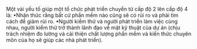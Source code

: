 Một vài yếu tố giúp một tổ chức phát triển chuyển từ cấp độ 2 lên cấp độ 4 là: 
•Nhận thức rằng bất cứ phần mềm nào cũng sẽ có rủi ro và phải tìm cách để giảm rủi ro.
•Người kiểm thử và người phát triển làm việc cùng nhau, người kiểm thử trở thành lãnh đạo về mặt kỹ thuật của dự án (chịu trách nhiệm đo lường và cải thiện chất lượng phần mềm và kiến thức chuyên môn của họ sẽ giúp các nhà phát triển).
